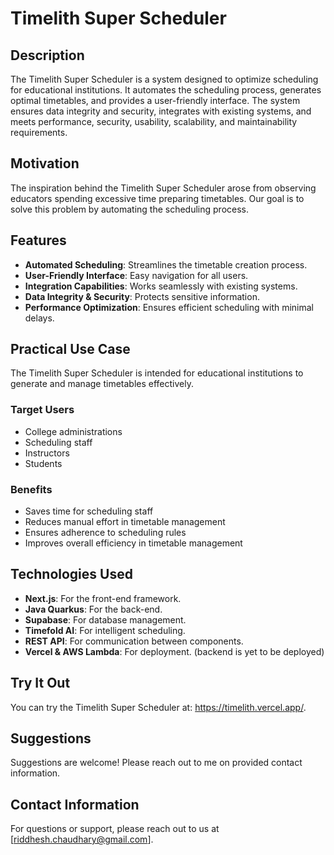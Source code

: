 # Timelith Super Scheduler

## Description
The Timelith Super Scheduler is a system designed to optimize scheduling for educational institutions. It automates the scheduling process, generates optimal timetables, and provides a user-friendly interface. The system ensures data integrity and security, integrates with existing systems, and meets performance, security, usability, scalability, and maintainability requirements.

## Motivation
The inspiration behind the Timelith Super Scheduler arose from observing educators spending excessive time preparing timetables. Our goal is to solve this problem by automating the scheduling process.

## Features
- **Automated Scheduling**: Streamlines the timetable creation process.
- **User-Friendly Interface**: Easy navigation for all users.
- **Integration Capabilities**: Works seamlessly with existing systems.
- **Data Integrity & Security**: Protects sensitive information.
- **Performance Optimization**: Ensures efficient scheduling with minimal delays.

## Practical Use Case
The Timelith Super Scheduler is intended for educational institutions to generate and manage timetables effectively.

### Target Users
- College administrations
- Scheduling staff
- Instructors
- Students

### Benefits
- Saves time for scheduling staff
- Reduces manual effort in timetable management
- Ensures adherence to scheduling rules
- Improves overall efficiency in timetable management

## Technologies Used
- **Next.js**: For the front-end framework.
- **Java Quarkus**: For the back-end.
- **Supabase**: For database management.
- **Timefold AI**: For intelligent scheduling.
- **REST API**: For communication between components.
- **Vercel & AWS Lambda**: For deployment. (backend is yet to be deployed)

## Try It Out
You can try the Timelith Super Scheduler at: https://timelith.vercel.app/.

## Suggestions
Suggestions are welcome! Please reach out to me on provided contact information.

## Contact Information
For questions or support, please reach out to us at [riddhesh.chaudhary@gmail.com].
